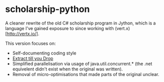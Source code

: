 scholarship-python
==================

A cleaner rewrite of the old C# scholarship program in Jython, which is a language I've gained exposure to since working with (vert.x)[http://vertx.io/].

This version focuses on:

* Self-documenting coding style
* [Extract till you Drop](https://sites.google.com/site/unclebobconsultingllc/one-thing-extract-till-you-drop)
* Simplified parallelisation via usage of java.util.concurrent.* (the .net equivelent didn't exist when the original was written).
* Removal of micro-optimisations that made parts of the original unclear.
